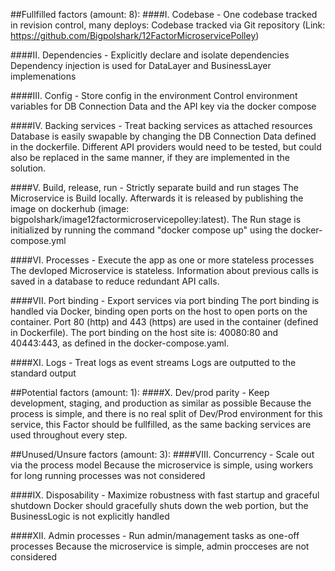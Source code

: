 ﻿##Fullfilled factors (amount: 8):
####I. Codebase - One codebase tracked in revision control, many deploys:
Codebase tracked via Git repository (Link: https://github.com/Bigpolshark/12FactorMicroservicePolley)

####II. Dependencies - Explicitly declare and isolate dependencies
Dependency injection is used for DataLayer and BusinessLayer implemenations

####III. Config - Store config in the environment
Control environment variables for DB Connection Data and the API key via the docker compose

####IV. Backing services - Treat backing services as attached resources
Database is easily swapable by changing the DB Connection Data defined in the dockerfile. Different API  providers would need to be tested, 
but could also be replaced in the same manner, if they are implemented in the solution.

####V. Build, release, run - Strictly separate build and run stages
The Microservice is Build locally. Afterwards it is released by publishing the image on dockerhub (image: bigpolshark/image12factormicroservicepolley:latest). 
The Run stage is initialized by running the command "docker compose up" using the docker-compose.yml

####VI. Processes - Execute the app as one or more stateless processes
The devloped Microservice is stateless. Information about previous calls is saved in a database to reduce redundant API calls.

####VII. Port binding - Export services via port binding
The port binding is handled via Docker, binding open ports on the host to open ports on the container. Port 80 (http) and 443 (https) are used in the 
container (defined in Dockerfile). The port binding on the host site is: 40080:80 and 40443:443, as defined in the docker-compose.yaml.

####XI. Logs - Treat logs as event streams
Logs are outputted to the standard output


##Potential factors (amount: 1):
####X. Dev/prod parity - Keep development, staging, and production as similar as possible
Because the process is simple, and there is no real split of Dev/Prod environment for this service, this Factor should be fullfilled, as the same 
backing services are used throughout every step.


##Unused/Unsure factors (amount: 3):
####VIII. Concurrency - Scale out via the process model
Because the microservice is simple, using workers for long running processes was not considered

####IX. Disposability - Maximize robustness with fast startup and graceful shutdown
Docker should gracefully shuts down the web portion, but the BusinessLogic is not explicitly handled 

####XII. Admin processes - Run admin/management tasks as one-off processes
Because the microservice is simple, admin procceses are not considered















